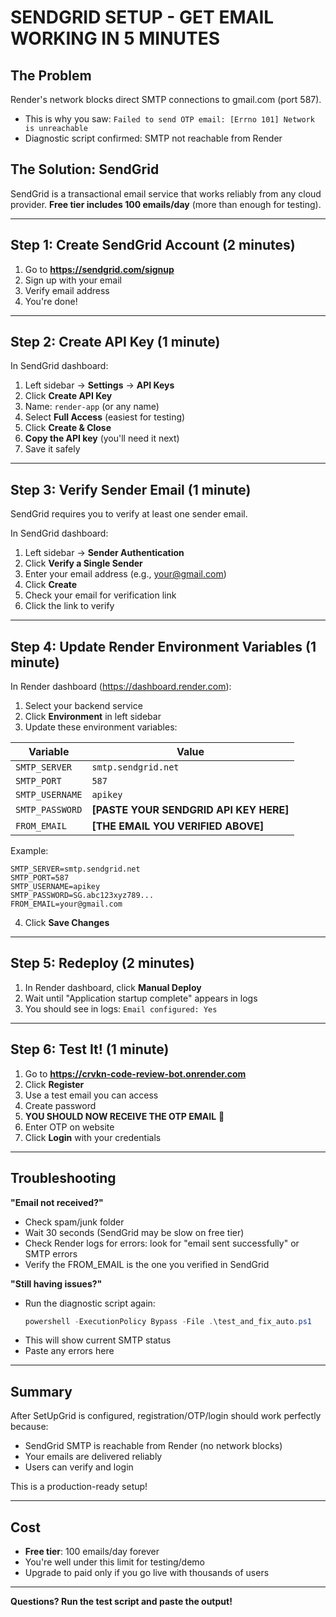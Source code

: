 # SENDGRID SETUP - GET EMAIL WORKING IN 5 MINUTES

## The Problem

Render's network blocks direct SMTP connections to gmail.com (port 587).
- This is why you saw: `Failed to send OTP email: [Errno 101] Network is unreachable`
- Diagnostic script confirmed: SMTP not reachable from Render

## The Solution: SendGrid

SendGrid is a transactional email service that works reliably from any cloud provider. **Free tier includes 100 emails/day** (more than enough for testing).

---

## Step 1: Create SendGrid Account (2 minutes)

1. Go to **https://sendgrid.com/signup**
2. Sign up with your email
3. Verify email address
4. You're done!

---

## Step 2: Create API Key (1 minute)

In SendGrid dashboard:
1. Left sidebar → **Settings** → **API Keys**
2. Click **Create API Key**
3. Name: `render-app` (or any name)
4. Select **Full Access** (easiest for testing)
5. Click **Create & Close**
6. **Copy the API key** (you'll need it next)
7. Save it safely

---

## Step 3: Verify Sender Email (1 minute)

SendGrid requires you to verify at least one sender email.

In SendGrid dashboard:
1. Left sidebar → **Sender Authentication**
2. Click **Verify a Single Sender**
3. Enter your email address (e.g., your@gmail.com)
4. Click **Create**
5. Check your email for verification link
6. Click the link to verify

---

## Step 4: Update Render Environment Variables (1 minute)

In Render dashboard (https://dashboard.render.com):

1. Select your backend service
2. Click **Environment** in left sidebar
3. Update these environment variables:

| Variable | Value |
|----------|-------|
| `SMTP_SERVER` | `smtp.sendgrid.net` |
| `SMTP_PORT` | `587` |
| `SMTP_USERNAME` | `apikey` |
| `SMTP_PASSWORD` | **[PASTE YOUR SENDGRID API KEY HERE]** |
| `FROM_EMAIL` | **[THE EMAIL YOU VERIFIED ABOVE]** |

Example:
```
SMTP_SERVER=smtp.sendgrid.net
SMTP_PORT=587
SMTP_USERNAME=apikey
SMTP_PASSWORD=SG.abc123xyz789...
FROM_EMAIL=your@gmail.com
```

4. Click **Save Changes**

---

## Step 5: Redeploy (2 minutes)

1. In Render dashboard, click **Manual Deploy**
2. Wait until "Application startup complete" appears in logs
3. You should see in logs: `Email configured: Yes`

---

## Step 6: Test It! (1 minute)

1. Go to **https://crvkn-code-review-bot.onrender.com**
2. Click **Register**
3. Use a test email you can access
4. Create password
5. **YOU SHOULD NOW RECEIVE THE OTP EMAIL** 🎉
6. Enter OTP on website
7. Click **Login** with your credentials

---

## Troubleshooting

**"Email not received?"**
- Check spam/junk folder
- Wait 30 seconds (SendGrid may be slow on free tier)
- Check Render logs for errors: look for "email sent successfully" or SMTP errors
- Verify the FROM_EMAIL is the one you verified in SendGrid

**"Still having issues?"**
- Run the diagnostic script again:
  ```powershell
  powershell -ExecutionPolicy Bypass -File .\test_and_fix_auto.ps1
  ```
- This will show current SMTP status
- Paste any errors here

---

## Summary

After SetUpGrid is configured, registration/OTP/login should work perfectly because:
- SendGrid SMTP is reachable from Render (no network blocks)
- Your emails are delivered reliably
- Users can verify and login

This is a production-ready setup!

---

## Cost

- **Free tier**: 100 emails/day forever
- You're well under this limit for testing/demo
- Upgrade to paid only if you go live with thousands of users

---

**Questions? Run the test script and paste the output!**
